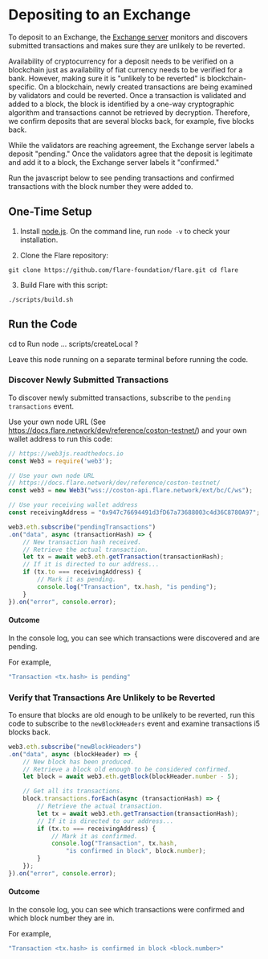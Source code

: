 # Depositing to an Exchange

To deposit to an Exchange, the [Exchange server](https://docs.flare.network/exchange/architecture/#architecture-of-an-exchange) monitors and discovers submitted transactions and makes sure they are unlikely to be reverted.

Availability of cryptocurrency for a deposit needs to be verified on a blockchain just as availability of fiat currency needs to be verified for a bank.
However, making sure it is "unlikely to be reverted" is blockchain-specific.
On a blockchain, newly created transactions are being examined by validators and could be reverted.
Once a transaction is validated and added to a block, the block is identified by a one-way cryptographic algorithm and transactions cannot be retrieved by decryption.
Therefore, we confirm deposits that are several blocks back, for example, five blocks back.

While the validators are reaching agreement, the Exchange server labels a deposit "pending."
Once the validators agree that the deposit is legitimate and add it to a block, the Exchange server labels it "confirmed."

Run the javascript below to see pending transactions and confirmed transactions with the block number they were added to.

<!-- Here are some definitions of terms that will help you understand the process and the code below.

| Term | Description |
| ----------- | ----------- |
| address | The address of a wallet where assets can be stored.
Represented by a hash. |
| block | A unit of the blockchain.
For performance reasons, blockchains do not process transactions one by one.
Instead, transactions are grouped together in blocks which are then validated by the consensus algorithm. |
| blockchain | A digital ledger storing data and transactions on a distributed network of computers to make it more robust. |
| block header | Data about the block, including a timestamp of when the block was a created, a hash representing the address of the previous block, a Merkle root hash (a cryptographic hash of all of the transactions included in the block) |
| block number | Blocks are numbered sequentially in chronological order of creation |
| consensus | Instead of having an intermediary representing a centralized bank, a decentralized blockchain is validated by members with that responsibility. |
| Coston | The name given to the Flare public test network launched in January 2021, in remembrance of a great inventor, Martha J. Coston (1826-1904). |
| hash | An output of a string of a fixed size derived from the transformation of data of any length. `tx.hash` is the hash of the transaction.
It is generated by a one-way cryptographic algorithm, for which the original data cannot be retrieved by decryption.
Hashing stores passwords and prevents fraudulent transactions and double spending in blockchain.|
| node | A programmed participant in the network that can interact with other nodes.
Each node might have different responsibilities such as client or validator. |
| testnet |The computer network that supports a blockchain in its development stage. It is intended for testing purposes and should not store valuable assets, as its contents might be deleted (purposely or by accident) at any time.
Flare's testnet is called Coston. |
| transaction | An entry on the distributed ledger, once validated cannot be reverted.
It can be a movement of funds between two accounts, or the execution of a contract, for example. `tx`|
| transactionHash | A name derived by cryptographic hashing.
A change in the data of a block, i.e., a transaction, creates a new block with a new hash. |
| validator |A validator node is a machine connected to a blockchain network that verifies transactions and emits a vote.
When there is a quorum among all validators regarding a given block of transactions, they are accepted into the blockchain. |
-->

## One-Time Setup

1. Install [node.js](https://nodejs.org/en/download/). On the command line, run `node -v`  to check your installation.

<!-- My own instance with the test server? -->

2. Clone the Flare repository: <!-- see https://github.com/flare-foundation/flare -->

`git clone https://github.com/flare-foundation/flare.git
cd flare`

3. Build Flare with this script:

`./scripts/build.sh`

## Run the Code

cd to <!-- the cloned flare repository -->
Run node ... scripts/createLocal ?

Leave this node running on a separate terminal before running the code.

### Discover Newly Submitted Transactions

To discover newly submitted transactions, subscribe to the `pending transactions` event.

Use your own node URL (See https://docs.flare.network/dev/reference/coston-testnet/) and your own wallet address to run this code:

```javascript
// https://web3js.readthedocs.io
const Web3 = require('web3');

// Use your own node URL
// https://docs.flare.network/dev/reference/coston-testnet/
const web3 = new Web3("wss://coston-api.flare.network/ext/bc/C/ws");

// Use your receiving wallet address
const receivingAddress = "0x947c76694491d3fD67a73688003c4d36C8780A97";

web3.eth.subscribe("pendingTransactions")
.on("data", async (transactionHash) => {
    // New transaction hash received.
    // Retrieve the actual transaction.
    let tx = await web3.eth.getTransaction(transactionHash);
    // If it is directed to our address...
    if (tx.to === receivingAddress) {
        // Mark it as pending.
        console.log("Transaction", tx.hash, "is pending");
    }
}).on("error", console.error);
```

#### Outcome

In the console log, you can see which transactions were discovered and are pending.

For example,

<!-- I want to run this and get an example with the hash and block number. -->

```javascript
"Transaction <tx.hash> is pending"
```

### Verify that Transactions Are Unlikely to be Reverted

To ensure that blocks are old enough to be unlikely to be reverted, run this code to subscribe to the `newBlockHeaders` event and examine transactions i5 blocks back.

```javascript
web3.eth.subscribe("newBlockHeaders")
.on("data", async (blockHeader) => {
    // New block has been produced.
    // Retrieve a block old enough to be considered confirmed.
    let block = await web3.eth.getBlock(blockHeader.number - 5);

    // Get all its transactions.
    block.transactions.forEach(async (transactionHash) => {
        // Retrieve the actual transaction.
        let tx = await web3.eth.getTransaction(transactionHash);
        // If it is directed to our address...
        if (tx.to === receivingAddress) {
            // Mark it as confirmed.
            console.log("Transaction", tx.hash,
                "is confirmed in block", block.number);
        }
    });
}).on("error", console.error);
```

#### Outcome

In the console log, you can see which transactions were confirmed and which block number they are in.

For example,

<!-- I want to run this and get an example with the hash and block number. -->

```javascript
"Transaction <tx.hash> is confirmed in block <block.number>"
```

<!-- Is "Success" status relevant here or is "Success" for a stage after "confirmed"? See [Transaction Status](https://github.com/flare-foundation/multi-chain-client/blob/main/docs/definitions/transaction-status.md) for error handling messages. -->
